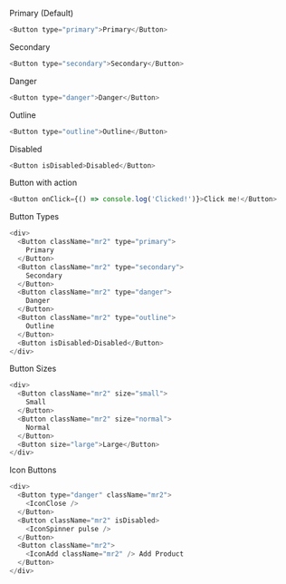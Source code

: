 Primary (Default)

```js
<Button type="primary">Primary</Button>
```

Secondary

```js
<Button type="secondary">Secondary</Button>
```

Danger

```js
<Button type="danger">Danger</Button>
```

Outline

```js
<Button type="outline">Outline</Button>
```

Disabled

```js
<Button isDisabled>Disabled</Button>
```

Button with action

```js
<Button onClick={() => console.log('Clicked!')}>Click me!</Button>
```

Button Types

```js
<div>
  <Button className="mr2" type="primary">
    Primary
  </Button>
  <Button className="mr2" type="secondary">
    Secondary
  </Button>
  <Button className="mr2" type="danger">
    Danger
  </Button>
  <Button className="mr2" type="outline">
    Outline
  </Button>
  <Button isDisabled>Disabled</Button>
</div>
```

Button Sizes

```js
<div>
  <Button className="mr2" size="small">
    Small
  </Button>
  <Button className="mr2" size="normal">
    Normal
  </Button>
  <Button size="large">Large</Button>
</div>
```

Icon Buttons

```js
<div>
  <Button type="danger" className="mr2">
    <IconClose />
  </Button>
  <Button className="mr2" isDisabled>
    <IconSpinner pulse />
  </Button>
  <Button className="mr2">
    <IconAdd className="mr2" /> Add Product
  </Button>
</div>
```